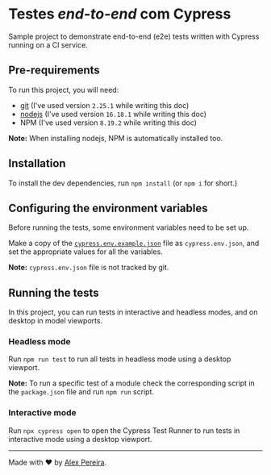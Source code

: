 # Testes _end-to-end_ com Cypress

Sample project to demonstrate end-to-end (e2e) tests written with Cypress running on a CI service.

## Pre-requirements

To run this project, you will need:

- [git](https://git-scm.com/downloads) (I've used version `2.25.1` while writing this doc)
- [nodejs](https://nodejs.org/en/) (I've used version `16.18.1` while writing this doc)
- NPM (I've used version `8.19.2` while writing this doc)

**Note:** When installing nodejs, NPM is automatically installed too.

## Installation

To install the dev dependencies, run `npm install` (or `npm i` for short.)

## Configuring the environment variables

Before running the tests, some environment variables need to be set up.

Make a copy of the [`cypress.env.example.json`](./cypress.env.example.json) file as `cypress.env.json`, and set the appropriate values for all the variables.

**Note:** `cypress.env.json` file is not tracked by git.

## Running the tests

In this project, you can run tests in interactive and headless modes, and on desktop in model viewports.

### Headless mode

Run `npm run test`  to run all tests in headless mode using a desktop viewport.

**Note:** To run a specific test of a module check the corresponding script in the `package.json` file and run `npm run` script.

### Interactive mode

Run `npx cypress open` to open the Cypress Test Runner to run tests in interactive mode using a desktop viewport.

___

Made with ❤️ by [Alex Pereira](https://github.com/alexdesousapereira).
